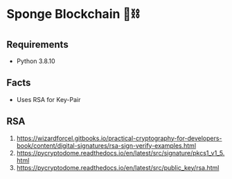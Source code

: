 # Sponge Blockchain 🧱⛓

## Requirements
- Python 3.8.10

## Facts
* Uses RSA for Key-Pair

## RSA
1. https://wizardforcel.gitbooks.io/practical-cryptography-for-developers-book/content/digital-signatures/rsa-sign-verify-examples.html
2. https://pycryptodome.readthedocs.io/en/latest/src/signature/pkcs1_v1_5.html
3. https://pycryptodome.readthedocs.io/en/latest/src/public_key/rsa.html

